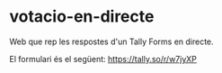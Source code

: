 # votacio-en-directe
Web que rep les respostes d'un Tally Forms en directe.

El formulari és el següent: https://tally.so/r/w7jyXP
